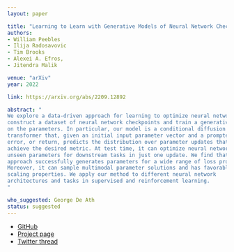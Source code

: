 ```yaml
---
layout: paper

title: "Learning to Learn with Generative Models of Neural Network Checkpoints"
authors:
- William Peebles
- Ilija Radosavovic
- Tim Brooks
- Alexei A. Efros,
- Jitendra Malik

venue: "arXiv"
year: 2022

link: https://arxiv.org/abs/2209.12892

abstract: "
We explore a data-driven approach for learning to optimize neural networks. We
construct a dataset of neural network checkpoints and train a generative model
on the parameters. In particular, our model is a conditional diffusion
transformer that, given an initial input parameter vector and a prompted loss,
error, or return, predicts the distribution over parameter updates that
achieve the desired metric. At test time, it can optimize neural networks with
unseen parameters for downstream tasks in just one update. We find that our
approach successfully generates parameters for a wide range of loss prompts.
Moreover, it can sample multimodal parameter solutions and has favorable
scaling properties. We apply our method to different neural network
architectures and tasks in supervised and reinforcement learning.
"

who_suggested: George De Ath
status: suggested
---
```

- [GitHub](https://www.github.com/wpeebles/G.pt)
- [Project page](https://www.wpeebles.com/Gpt)
- [Twitter thread](https://twitter.com/billpeeb/status/1574850991001772032)
